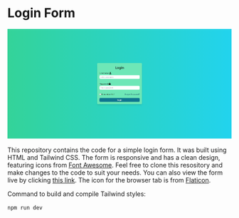 # Login Form

![Login Form Cover Photo](image.png)

This repository contains the code for a simple login form. It was built using HTML and Tailwind CSS. The form is responsive and has a clean design, featuring icons from <a href="https://fontawesome.com/search" target="_blank">Font Awesome</a>. Feel free to clone this resository and make changes to the code to suit your needs. You can also view the form live by clicking <a href="" target="_blank">this link</a>. The icon for the browser tab is from <a href="https://www.flaticon.com/" target="_blank">Flaticon</a>.

Command to build and compile Tailwind styles:

```npm
npm run dev
```